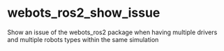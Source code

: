 # webots_ros2_show_issue
Show an issue of the webots_ros2 package when having multiple drivers and multiple robots types within the same simulation
